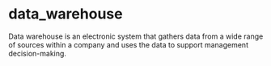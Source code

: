 # data_warehouse
Data warehouse is an electronic system that gathers data from a wide range of sources within a company and uses the data to support management decision-making.
